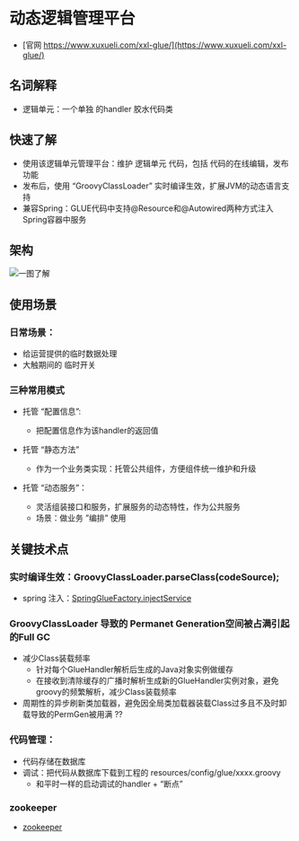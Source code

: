 # 动态逻辑管理平台
- [官网 https://www.xuxueli.com/xxl-glue/](https://www.xuxueli.com/xxl-glue/)

## 名词解释
- 逻辑单元：一个单独 的handler 胶水代码类

## 快速了解
- 使用该逻辑单元管理平台：维护 逻辑单元 代码，包括 代码的在线编辑，发布功能
- 发布后，使用 “GroovyClassLoader” 实时编译生效，扩展JVM的动态语言支持
- 兼容Spring：GLUE代码中支持@Resource和@Autowired两种方式注入Spring容器中服务

## 架构
![一图了解](http://res.liang3307.tech/liang.tech/开源项目/动态规则/xxl-glue/res/diagram.jpg)

## 使用场景
### 日常场景：
- 给运营提供的临时数据处理
- 大触期间的 临时开关

### 三种常用模式
- 托管 “配置信息”:
  - 把配置信息作为该handler的返回值

- 托管 “静态方法”
  - 作为一个业务类实现：托管公共组件，方便组件统一维护和升级

- 托管 “动态服务”：
  - 灵活组装接口和服务，扩展服务的动态特性，作为公共服务
  - 场景：做业务 ”编排” 使用

## 关键技术点
### 实时编译生效：GroovyClassLoader.parseClass(codeSource);
- spring 注入：[SpringGlueFactory.injectService](https://github.com/liangxiong/liang.tech/blob/master/开源项目/任务调度/xxl-job/code/SpringGlueFactory.java)

### GroovyClassLoader 导致的 Permanet Generation空间被占满引起的Full GC
- 减少Class装载频率
  - 针对每个GlueHandler解析后生成的Java对象实例做缓存
  - 在接收到清除缓存的广播时解析生成新的GlueHandler实例对象，避免groovy的频繁解析，减少Class装载频率
- 周期性的异步刷新类加载器，避免因全局类加载器装载Class过多且不及时卸载导致的PermGen被用满 ??

### 代码管理：
- 代码存储在数据库
- 调试：把代码从数据库下载到工程的 resources/config/glue/xxxx.groovy
  - 和平时一样的启动调试的handler + “断点”

### zookeeper
- [zookeeper](https://github.com/liangxiong/liang.tech/blob/master/开源项目/协调/zookeeper/zookeeper.md)
